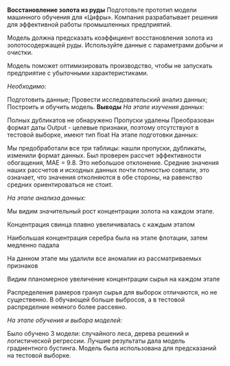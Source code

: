 **Восстановление золота из руды**
Подготовьте прототип модели машинного обучения для «Цифры». Компания разрабатывает решения для эффективной работы промышленных предприятий.

Модель должна предсказать коэффициент восстановления золота из золотосодержащей руды. Используйте данные с параметрами добычи и очистки.

Модель поможет оптимизировать производство, чтобы не запускать предприятие с убыточными характеристиками.

*Необходимо:*

Подготовить данные;
Провести исследовательский анализ данных;
Построить и обучить модель.
**Выводы**
*На этапе изучения данных:*

Полных дубликатов не обнаружено
Пропуски удалены
Преобразован формат даты
Оutput - целевые признаки, поэтому отсутствуют в тестовой выборке, имеют тип float
На этапе подготовки данных:

Мы предобработали все три таблицы: нашли пропуски, дубликаты, изменили формат данных. Был проверен рассчет эффективности обогащения, MAE = 9.8. Это небольшое отклонение. Средние значения наших рассчетов и исходных данных почти полностью совпали, это означает, что значения отколняются в обе стороны, на равенство средних ориентироваться не стоит.

*На этапе анализа данных:*

Мы видим значительный рост концентрации золота на каждом этапе.

Концентрация свинца плавно увеличивалась с каждым этапом

Наибольшая концентрация серебра была на этапе флотации, затем медленно падала

На данном этапе мы удалили все аномалии из рассматриваемых признаков

Видим планомерное увеличение концентрации сырья на каждом этапе

Распределения рамеров гранул сырья для выборок отличаются, но не существенно. В обучающей больше выбросов, а в тестовой распределние немного более рассеяно.

*На этапе обучения и выбора моделей:*

Было обучено 3 модели: случайного леса, дерева решений и логистической регрессии. Лучшие результаты дала модель градиентного бустинга. Модель была использована для предсказаний на тестовой выборке.
